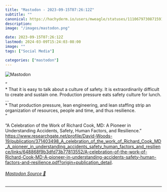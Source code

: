 ```yaml
---
title: "Mastodon - 2023-09-15T07:26:12Z"
subtitle: ""
canonical: https://hachyderm.io/users/mweagle/statuses/111067973087159121
description:
image: "/images/mastodon.png"

date: 2023-09-15T07:26:12Z
lastmod: 2024-03-09T15:24:03-08:00
image: ""
tags: ["Social Media"]

categories: ["mastodon"]
---
```

![Mastodon](/images/mastodon.png)

<p>“<br />* That it is easy to talk about a culture of safety. It is extraordinarily difficult to create and sustain one. Production pressure eats safety culture for lunch.<br />…<br />* That production pressure, lean engineering, and lean staffing strip an organization of resources, people and time, and thus resilience.<br />”</p><p>“A Celebration of the Work of Richard Cook, MD: A Pioneer in Understanding Accidents, Safety, Human Factors, and Resilience.” <a href="https://www.researchgate.net/profile/David-Woods-19/publication/371403498_A_celebration_of_the_work_of_Richard_Cook_MD_A_pioneer_in_understanding_accidents_safety_human_factors_and_resilience/links/648868f9b3dfd73b77813552/A-celebration-of-the-work-of-Richard-Cook-MD-A-pioneer-in-understanding-accidents-safety-human-factors-and-resilience.pdf?origin=publication_detail" target="_blank" rel="nofollow noopener noreferrer" translate="no"><span class="invisible">https://www.</span><span class="ellipsis">researchgate.net/profile/David</span><span class="invisible">-Woods-19/publication/371403498_A_celebration_of_the_work_of_Richard_Cook_MD_A_pioneer_in_understanding_accidents_safety_human_factors_and_resilience/links/648868f9b3dfd73b77813552/A-celebration-of-the-work-of-Richard-Cook-MD-A-pioneer-in-understanding-accidents-safety-human-factors-and-resilience.pdf?origin=publication_detail</span></a>.</p>


###### [Mastodon Source 🐘](https://hachyderm.io/@mweagle/111067973087159121)

___
